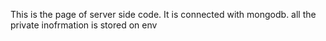 This is the page of server side code. It is connected with mongodb. all the private  inofrmation is stored on env